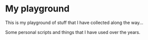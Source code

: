 # My playground
This is my playground of stuff that I have collected along the way...

Some personal scripts and things that I have used over the years. 
